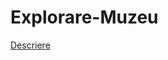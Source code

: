 # Explorare-Muzeu
[Descriere](https://docs.google.com/document/d/1dv5OFjQ1iJEMu6l9lYd7_AQhJM2f-bKjE9VJTCOuOVI/edit)
